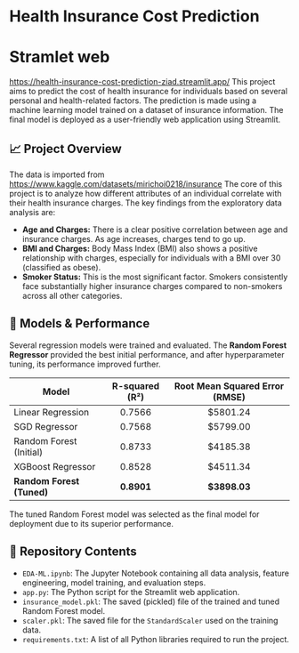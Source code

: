 # Health Insurance Cost Prediction
# Stramlet web
https://health-insurance-cost-prediction-ziad.streamlit.app/
This project aims to predict the cost of health insurance for individuals based on several personal and health-related factors. The prediction is made using a machine learning model trained on a dataset of insurance information. The final model is deployed as a user-friendly web application using Streamlit.

## 📈 Project Overview
The data is imported from https://www.kaggle.com/datasets/mirichoi0218/insurance
The core of this project is to analyze how different attributes of an individual correlate with their health insurance charges. The key findings from the exploratory data analysis are:

-   **Age and Charges:** There is a clear positive correlation between age and insurance charges. As age increases, charges tend to go up.
-   **BMI and Charges:** Body Mass Index (BMI) also shows a positive relationship with charges, especially for individuals with a BMI over 30 (classified as obese).
-   **Smoker Status:** This is the most significant factor. Smokers consistently face substantially higher insurance charges compared to non-smokers across all other categories.


## 🤖 Models & Performance

Several regression models were trained and evaluated. The **Random Forest Regressor** provided the best initial performance, and after hyperparameter tuning, its performance improved further.

| Model                       | R-squared (R²) | Root Mean Squared Error (RMSE) |
| --------------------------- | :------------: | :----------------------------: |
| Linear Regression           |     0.7566     |           $5801.24            |
| SGD Regressor               |     0.7568     |           $5799.00            |
| Random Forest (Initial)     |     0.8733     |           $4185.38            |
| XGBoost Regressor           |     0.8528     |           $4511.34            |
| **Random Forest (Tuned)** |   **0.8901** |         **$3898.03** |

The tuned Random Forest model was selected as the final model for deployment due to its superior performance.

## 📂 Repository Contents

-   `EDA-ML.ipynb`: The Jupyter Notebook containing all data analysis, feature engineering, model training, and evaluation steps.
-   `app.py`: The Python script for the Streamlit web application.
-   `insurance_model.pkl`: The saved (pickled) file of the trained and tuned Random Forest model.
-   `scaler.pkl`: The saved file for the `StandardScaler` used on the training data.
-   `requirements.txt`: A list of all Python libraries required to run the project.
